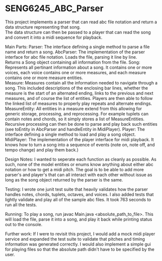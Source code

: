 # SENG6245_ABC_Parser

This project implements a parser that can read abc file notation and return a data structure representing that song.  
The data structure can then be passed to a player that can read the song and convert it into a midi sequence for playback.

Main Parts:
Parser: The interface defining a single method to parse a file name and return a song.
AbcParser: The implementation of the parser interface for abc file notation.  Loads the file, parsing it line by line.  
  Returns a Song object containing all information from the file.
Song: Represents all pertinant information about a song.  It contains one or more voices, each voice contains one or more measures, 
  and each measure contains one or more measure entities.  
Measure: Measures contain all the information needed to navigate through a song.  This included descriptions of the enclosing bar lines, 
  whether the measure is the start of an alternated ending, links to the previous and next measures, and of course the list of 
  entities.  Players are then able to follow the linked list of measures to properly play repeats and alternate endings.
MeasureEntity: All entities in a measure extend from this allowing for generic storage, processing, and reprocessing.  For example
  tuplets can contain notes and chords, so it simply stores a list of MeasureEntities.  Recursive processing can then be done to parse
  and play back such entities (see toEntity in AbcParser and handleEntity in MidiPlayer).
Player:  The interface defining a single method to load and play a song object.
MidiPlayer: The implementation of the player interface for midi playback.  It knows how to turn a song into a sequence of events
  (note on, note off, and tempo change) and play them back.)
  
Design Notes:
I wanted to seperate each function as cleanly as possible.  As such, none of the model entities or enums know anything about either abc 
notation or how to get a midi pitch.  The goal is to be able to add more parser's and player's that can all interact with each other without 
issue as long as the song object returned by the parser is the same.

Testing:
I wrote one junit test suite that heavily validates how the parser handles notes, chords, tuplets, octaves, and voices.  I also added 
tests that lightly validate and play all of the sample abc files.  It took 763 seconds to run all the tests.

Running:
To play a song, run javac Main.java <absolute_path_to_file>.  This will load the file, parse it into a song, and play it back while printing
status out to the console.

Further work:
If I were to revisit this project, I would add a mock midi player service and expanded the test suite to validate that pitches and
timing information was generated correctly.  I would also implement a simple gui for playing files so that the absolute path didn't have to be
specified by the user.
